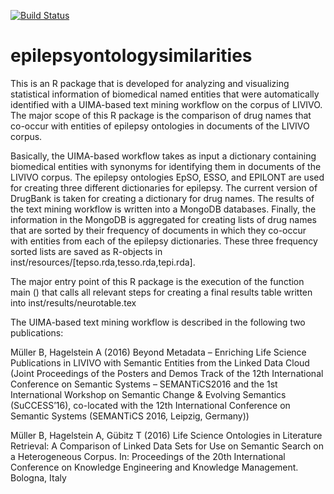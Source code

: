 [![Build Status](https://travis-ci.org/ZBMEDLABS/epilepsyontologysimilarities.svg?branch=master)](https://travis-ci.org/ZBMEDLABS/epilepsyontologysimilarities)

# epilepsyontologysimilarities
This is an R package that is developed for analyzing and visualizing statistical information of biomedical named entities that were automatically identified with a UIMA-based text mining workflow on the corpus of LIVIVO. The major scope of this R package is the comparison of drug names that co-occur with entities of epilepsy ontologies in documents of the LIVIVO corpus.

Basically, the UIMA-based workflow takes as input a dictionary containing biomedical entities with synonyms for identifying them in documents of the LIVIVO corpus. The epilepsy ontologies EpSO, ESSO, and EPILONT are used for creating three different dictionaries for epilepsy. The current version of DrugBank is taken for creating a dictionary for drug names. The results of the text mining workflow is written into a MongoDB databases. Finally, the information in the MongoDB is aggregated for creating lists of drug names that are sorted by their frequency of documents in which they co-occur with entities from each of the epilepsy dictionaries. These three frequency sorted lists are saved as R-objects in inst/resources/[tepso.rda,tesso.rda,tepi.rda].

The major entry point of this R package is the execution of the function main () that calls all relevant steps for creating a final results table written into inst/results/neurotable.tex



The UIMA-based text mining workflow is described in the following two publications:

Müller B, Hagelstein A (2016) Beyond Metadata – Enriching Life Science Publications in LIVIVO with Semantic Entities from the Linked Data Cloud (Joint Proceedings of the Posters and Demos Track of the 12th International Conference on Semantic Systems – SEMANTiCS2016 and the 1st International Workshop on Semantic Change & Evolving Semantics (SuCCESS’16), co-located with the 12th International Conference on Semantic Systems (SEMANTiCS 2016, Leipzig, Germany))

Müller B, Hagelstein A, Gübitz T (2016) Life Science Ontologies in Literature Retrieval: A Comparison of Linked Data Sets for Use on Semantic Search on a Heterogeneous Corpus. In: Proceedings of the 20th International Conference on Knowledge Engineering and Knowledge Management. Bologna, Italy